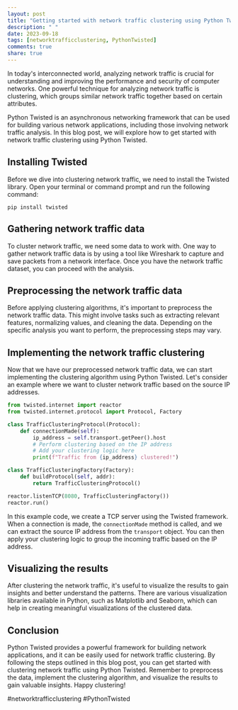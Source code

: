 ```yaml
---
layout: post
title: "Getting started with network traffic clustering using Python Twisted"
description: " "
date: 2023-09-18
tags: [networktrafficclustering, PythonTwisted]
comments: true
share: true
---
```


In today's interconnected world, analyzing network traffic is crucial for understanding and improving the performance and security of computer networks. One powerful technique for analyzing network traffic is clustering, which groups similar network traffic together based on certain attributes. 

Python Twisted is an asynchronous networking framework that can be used for building various network applications, including those involving network traffic analysis. In this blog post, we will explore how to get started with network traffic clustering using Python Twisted.

## Installing Twisted

Before we dive into clustering network traffic, we need to install the Twisted library. Open your terminal or command prompt and run the following command:

```
pip install twisted
```

## Gathering network traffic data

To cluster network traffic, we need some data to work with. One way to gather network traffic data is by using a tool like Wireshark to capture and save packets from a network interface. Once you have the network traffic dataset, you can proceed with the analysis.

## Preprocessing the network traffic data

Before applying clustering algorithms, it's important to preprocess the network traffic data. This might involve tasks such as extracting relevant features, normalizing values, and cleaning the data. Depending on the specific analysis you want to perform, the preprocessing steps may vary.

## Implementing the network traffic clustering

Now that we have our preprocessed network traffic data, we can start implementing the clustering algorithm using Python Twisted. Let's consider an example where we want to cluster network traffic based on the source IP addresses.

```python
from twisted.internet import reactor
from twisted.internet.protocol import Protocol, Factory

class TrafficClusteringProtocol(Protocol):
    def connectionMade(self):
        ip_address = self.transport.getPeer().host
        # Perform clustering based on the IP address
        # Add your clustering logic here
        print(f"Traffic from {ip_address} clustered!")

class TrafficClusteringFactory(Factory):
    def buildProtocol(self, addr):
        return TrafficClusteringProtocol()

reactor.listenTCP(8080, TrafficClusteringFactory())
reactor.run()
```

In this example code, we create a TCP server using the Twisted framework. When a connection is made, the `connectionMade` method is called, and we can extract the source IP address from the `transport` object. You can then apply your clustering logic to group the incoming traffic based on the IP address.

## Visualizing the results

After clustering the network traffic, it's useful to visualize the results to gain insights and better understand the patterns. There are various visualization libraries available in Python, such as Matplotlib and Seaborn, which can help in creating meaningful visualizations of the clustered data.

## Conclusion

Python Twisted provides a powerful framework for building network applications, and it can be easily used for network traffic clustering. By following the steps outlined in this blog post, you can get started with clustering network traffic using Python Twisted. Remember to preprocess the data, implement the clustering algorithm, and visualize the results to gain valuable insights. Happy clustering!

\#networktrafficclustering #PythonTwisted